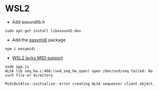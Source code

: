 # WSL2

* Add asoundlib.h

```
sudo apt-get install libasound2-dev
```

* Add the [easymidi](https://www.youtube.com/watch?v=vW2Lve_hMzg) package

```
npm i easymidi
```

* [WSL2 lacks MIDI support](https://github.com/microsoft/WSL/issues/237)

```
node app.js 
ALSA lib seq_hw.c:466:(snd_seq_hw_open) open /dev/snd/seq failed: No such file or directory

MidiOutAlsa::initialize: error creating ALSA sequencer client object.
```
